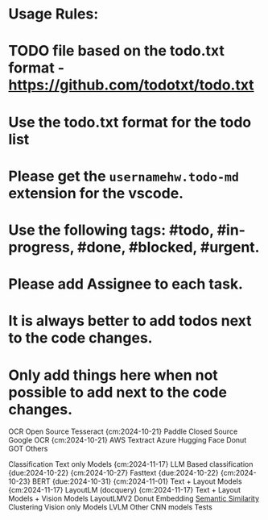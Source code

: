 # Usage Rules:
# TODO file based on the todo.txt format - https://github.com/todotxt/todo.txt
# Use the todo.txt format for the todo list
# Please get the `usernamehw.todo-md` extension for the vscode.
# Use the following tags: #todo, #in-progress, #done, #blocked, #urgent.
# Please add Assignee to each task.
# It is always better to add todos next to the code changes.
# Only add things here when not possible to add next to the code changes.

OCR
    Open Source
        Tesseract {cm:2024-10-21}
        Paddle
    Closed Source
        Google OCR {cm:2024-10-21}
        AWS Textract
        Azure
    Hugging Face
        Donut
        GOT
        Others

Classification
    Text only Models {cm:2024-11-17}
        LLM Based classification {due:2024-10-22} {cm:2024-10-27}
        Fasttext {due:2024-10-22} {cm:2024-10-23}
        BERT {due:2024-10-31} {cm:2024-11-01}
    Text + Layout Models {cm:2024-11-17}
        LayoutLM (docquery) {cm:2024-11-17}
    Text + Layout Models + Vision Models
        LayoutLMV2
        Donut
    Embedding
        [Semantic Similarity](https://www.altimetrik.com/blog/generative-ai-for-document-classification/)
        Clustering
    Vision only Models
        LVLM
        Other CNN models
Tests
